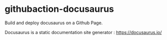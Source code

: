 # githubaction-docusaurus

Build and deploy docusaurus on a Github Page.

Docusaurus is a static documentation site generator : https://docusaurus.io/

